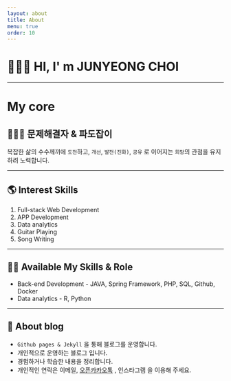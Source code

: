 ```yaml
---
layout: about
title: About
menu: true
order: 10
---
```


# 🙋🏻‍♂️ HI, I' m JUNYEONG CHOI

---

# My core
## 🏄🏽‍♂️ 문제해결자 & 파도잡이  
복잡한 삶의 수수께끼에 `도전`하고, `개선`, `발전(진화)`, `공유` 로 이어지는 `희망`의 관점을 유지하려 노력합니다.

---

## 🌎 Interest Skills  
1. Full-stack Web Development  
2. APP Development  
3. Data analytics  
4. Guitar Playing
5. Song Writing 

---

## ✍🏼 Available My Skills & Role
* Back-end Development - JAVA, Spring Framework, PHP, SQL, Github, Docker  
* Data analytics - R, Python  

---

## 📕 About blog
* `Github pages & Jekyll` 을 통해 블로그를 운영합니다. 
* 개인적으로 운영하는 블로그 입니다. 
* 경험하거나 학습한 내용을 정리합니다.
* 개인적인 연락은 이메일, [오픈카카오톡](https://open.kakao.com/o/sAiITj9b "자유로운 사람의 여정.")  , 인스타그램 을 이용해 주세요.